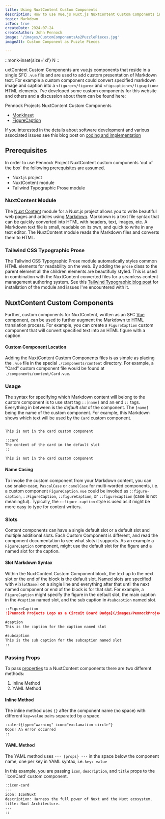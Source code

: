 ```yaml
---
title: Using NuxtContent Custom Components
description: How to use Vue.js Nuxt.js NuxtContent Custom Components in Markdown
topic: Markdown
isToc: true
createDate: 2024-07-24
createAuthor: John Pennock
image: '/images/CustomComponentsAs2PuzzlePieces.jpg'
imageAlt: Custom Component as Puzzle Pieces

---
```


::monk-inset{size='xl'}
N
::

uxtContent Custom Components are vue.js components that reside in a single SFC `.vue` file and are used to add custom presentation of Markdown text. For example a custom component could convert specified markdown image and caption into a `<figure></figure>` and `<figcaption></figcaption>` HTML elements.  I've developed some custom components for this website and others and a discussion about them can be found here:

Pennock Projects NuxtContent Custom Components
- [MonkInset](/code/nuxtcontentmonkinset)
- [FigureCaption](/code/nuxtcontentfigurecaption)

If you interested in the details about software development and various associated issues see this blog post on [coding and implementation](nuxtcontentcomponentimplement)

## Prerequisites
In order to use Pennock Project NuxtContent custom components 'out of the box' the following prerequisites are assumed.
- Nuxt.js project
- NuxtContent module
- Tailwind Typographic Prose module

### NuxtContent Module
The [Nuxt Content](https://nuxt.com/modules/content) module for a Nuxt.js project allows you to write beautiful web pages and articles using [Markdown](/code/markdown). Markdown is a text file syntax that can be quickly converted into HTML with headers, text, images, etc. A Markdown text file is small, readable on its own, and quick to write in any text editor. The NuxtContent module reads the Markdown files and converts them to HTML.

### Tailwind CSS Typographic Prose
The Tailwind CSS Typographic Prose module automatically styles common HTML elements for readability on the web. By adding the `prose` class to the parent element all the children elements are beautifully styled. This is used in combination with the NuxtContent converted files for a seamless content management authoring system. See this [Tailwind Typographic blog post](/blog/2024/sitebuild#tailwind-css) for installation of the module and issues I've encountered with it.

## NuxtContent Custom Components
Further, custom components for NuxtContent, written as an SFC [Vue component](https://content.nuxt.com/usage/markdown#vue-components), can be used to further augment the Markdown to HTML translation process.  For example, you can create a `FigureCaption` custom component that will convert specified text into an HTML figure with a caption.

#### Custom Component Location
Adding the NuxtContent Custom Components files is as simple as placing the `.vue` file in the special `./components/content` directory. For example, a "Card" custom component file would be found at `./components/content/Card.vue`.

### Usage
The syntax for specifying which Markdown content will belong to the custom component is to use start tag `::[name]` and an end `::` tags.  Everything in between is the _default slot_ of the component.  The `[name]` being the name of the custom component. For example, this Markdown shows which text will be used by the `Card` custom component.

```markdown

This is not in the card custom component

::card
The content of the card in the default slot
::

This is not in the card custom component
```

#### Name Casing
To invoke the custom component from your Markdown content, you can use snake-case, `PascalCase` or `camelCase` for multi-worded components, i.e. a custom component `FigureCaption.vue` could be invoked as `::figure-caption`, `::FigureCaption`, `::figureCaption`, or `::figurecaption` (case is not meaningful). Typically, the `::figure-caption` style is used as it might be more easy to type for content writers.

### Slots
Content components can have a single default slot or a default slot and multiple additional slots. Each Custom Component is different, and read the component documentation to see what slots it supports. As an example a `FigureCaption` component, might use the default slot for the figure and a named slot for the caption.

#### Slot Markdown Syntax
Within the NuxtContent Custom Component block, the text up to the next slot or the end of the block is the default slot.  Named slots are specified with `#[SlotName]` on a single line and everything after that until the next named component or end of the block is for that slot. For example, a `FigureCaption` might specify the figure in the default slot, the main caption in the `#caption` named slot, and the sub caption in `#subcaption` named slot.

```md
::FigureCaption
![Pennock Projects Logo as a Circuit Board Badge](/images/PennockProjectsLogo.png)

#caption
This is the caption for the caption named slot

#subcaption
This is the sub caption for the subcaption named slot
::
```

### Passing Props
To pass [properties](https://content.nuxt.com/usage/markdown#props) to a NuxtContent components there are two different methods:
1. Inline Method
2. YAML Method

#### Inline Method
The inline method uses `{}` after the component name (no space) with different `key=value` pairs separated by a space.

```md
::alert{type="warning" icon="exclamation-circle"}
Oops! An error occurred
::
```

#### YAML Method
The YAML method uses `--- {props} ---` in the space below the component name, one per key in YAML syntax, i.e. `key: value`

In this example, you are passing `icon`, `description`, and `title` props to the `IconCard' custom component.

```md
::icon-card
---
icon: IconNuxt
description: Harness the full power of Nuxt and the Nuxt ecosystem.
title: Nuxt Architecture.
---
::
```
